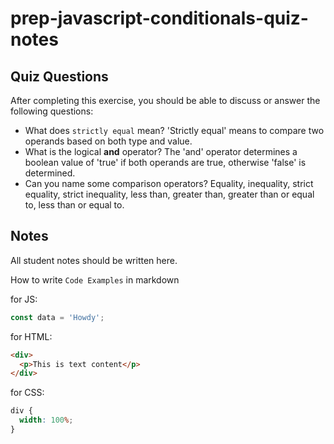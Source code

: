 # prep-javascript-conditionals-quiz-notes

## Quiz Questions

After completing this exercise, you should be able to discuss or answer the following questions:

- What does `strictly equal` mean?
  'Strictly equal' means to compare two operands based on both type and value.
- What is the logical **and** operator?
  The 'and' operator determines a boolean value of 'true' if both operands are true, otherwise 'false' is determined.
- Can you name some comparison operators?
  Equality, inequality, strict equality, strict inequality, less than, greater than, greater than or equal to, less than or equal to.

## Notes

All student notes should be written here.

How to write `Code Examples` in markdown

for JS:

```javascript
const data = 'Howdy';
```

for HTML:

```html
<div>
  <p>This is text content</p>
</div>
```

for CSS:

```css
div {
  width: 100%;
}
```
